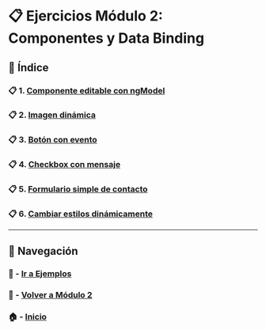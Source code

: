 # 📋 Ejercicios Módulo 2: Componentes y Data Binding

## 📌 Índice

### 📋 1. [Componente editable con ngModel](./Enunciados/Ejercicio_1.md)
### 📋 2. [Imagen dinámica](./Enunciados/Ejercicio_2.md)
### 📋 3. [Botón con evento](./Enunciados/Ejercicio_3.md)
### 📋 4. [Checkbox con mensaje](./Enunciados/Ejercicio_4.md)
### 📋 5. [Formulario simple de contacto](./Enunciados/Ejercicio_5.md)
### 📋 6. [Cambiar estilos dinámicamente](./Enunciados/Ejercicio_6.md)

---

## 🔁 Navegación

### 🧪 - [Ir a Ejemplos](../Ejemplos/README.md)

### 📘 - [Volver a Módulo 2](../Modulo_2.md)

### 🏠 - [Inicio](../../README.md)
